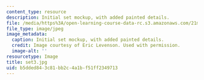 ```yaml
---
content_type: resource
description: Initial set mockup, with added painted details.
file: /media/https%3A/open-learning-course-data-rc.s3.amazonaws.com/21m-873-theater-arts-topics-suburbia-january-iap-2008/b5dded843c81bb2c4a1bf51ff2349713_set3.jpg
file_type: image/jpeg
image_metadata:
  caption: Initial set mockup, with added painted details.
  credit: Image courtesy of Eric Levenson. Used with permission.
  image-alt: ''
resourcetype: Image
title: set3.jpg
uid: b5dded84-3c81-bb2c-4a1b-f51ff2349713
---
```

